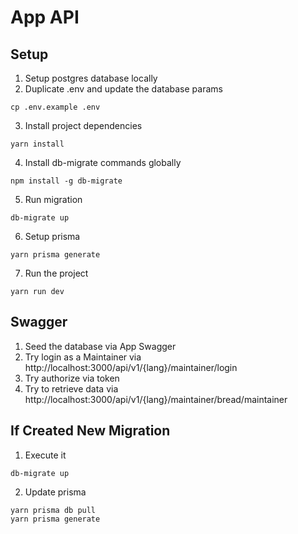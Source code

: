 # App API

## Setup
1. Setup postgres database locally
2. Duplicate .env and update the database params
```
cp .env.example .env
```
3. Install project dependencies
```
yarn install
```
4. Install db-migrate commands globally
```
npm install -g db-migrate
```
5. Run migration
```
db-migrate up
```
6. Setup prisma
```
yarn prisma generate
```
7. Run the project
```
yarn run dev
```

## Swagger
1. Seed the database via App Swagger
2. Try login as a Maintainer via http://localhost:3000/api/v1/{lang}/maintainer/login
3. Try authorize via token
4. Try to retrieve data via http://localhost:3000/api/v1/{lang}/maintainer/bread/maintainer

## If Created New Migration
1. Execute it
```
db-migrate up
```
2. Update prisma
```
yarn prisma db pull
yarn prisma generate
```
 

